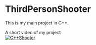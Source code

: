 # ThirdPersonShooter
This is my main project in C++.



















A short video of my project </br>
[![C++Shooter](https://i.ytimg.com/vi/3Jk3Xcf-ZvY/hqdefault.jpg)](https://www.youtube.com/embed/3Jk3Xcf-ZvY)


